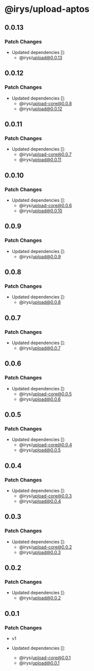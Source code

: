 # @irys/upload-aptos

## 0.0.13

### Patch Changes

- Updated dependencies []:
  - @irys/upload@0.0.13

## 0.0.12

### Patch Changes

- Updated dependencies []:
  - @irys/upload-core@0.0.8
  - @irys/upload@0.0.12

## 0.0.11

### Patch Changes

- Updated dependencies []:
  - @irys/upload-core@0.0.7
  - @irys/upload@0.0.11

## 0.0.10

### Patch Changes

- Updated dependencies []:
  - @irys/upload-core@0.0.6
  - @irys/upload@0.0.10

## 0.0.9

### Patch Changes

- Updated dependencies []:
  - @irys/upload@0.0.9

## 0.0.8

### Patch Changes

- Updated dependencies []:
  - @irys/upload@0.0.8

## 0.0.7

### Patch Changes

- Updated dependencies []:
  - @irys/upload@0.0.7

## 0.0.6

### Patch Changes

- Updated dependencies []:
  - @irys/upload-core@0.0.5
  - @irys/upload@0.0.6

## 0.0.5

### Patch Changes

- Updated dependencies []:
  - @irys/upload-core@0.0.4
  - @irys/upload@0.0.5

## 0.0.4

### Patch Changes

- Updated dependencies []:
  - @irys/upload-core@0.0.3
  - @irys/upload@0.0.4

## 0.0.3

### Patch Changes

- Updated dependencies []:
  - @irys/upload-core@0.0.2
  - @irys/upload@0.0.3

## 0.0.2

### Patch Changes

- Updated dependencies []:
  - @irys/upload@0.0.2

## 0.0.1

### Patch Changes

- v1

- Updated dependencies []:
  - @irys/upload-core@0.0.1
  - @irys/upload@0.0.1
